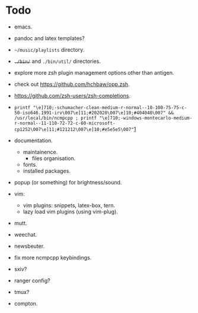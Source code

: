 # Todo

- emacs.
- pandoc and latex templates?
- `~/music/playlists` directory.
- ~~`./bin/`~~ and `./bin/util/` directories.
- explore more zsh plugin management options other than antigen.
- check out https://github.com/hchbaw/opp.zsh.
- https://github.com/zsh-users/zsh-completions.
- `printf "\e]710;-schumacher-clean-medium-r-normal--10-100-75-75-c-50-iso646.1991-irv\007\e]11;#202020\007\e]10;#404040\007" && /usr/local/bin/ncmpcpp ; printf "\e]710;-windows-montecarlo-medium-r-normal--11-110-72-72-c-60-microsoft-cp1252\007\e]11;#121212\007\e]10;#e5e5e5\007"`[1]
- documentation.
    - maintainence.
        - files organisation.
    - fonts.
    - installed packages.
- popup (or something) for brightness/sound.
- vim:
    - vim plugins: snippets, latex-box, tern.
    - lazy load vim plugins (using vim-plug).


- mutt.
- weechat.
- newsbeuter.
- fix more ncmpcpp keybindings.
- sxiv?
- ranger config?
- tmux?
- compton.

[1]: http://lists.schmorp.de/pipermail/rxvt-unicode/2011q2/001416.html
